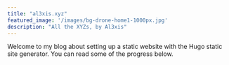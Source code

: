 ```yaml
---
title: "al3xis.xyz"
featured_image: '/images/bg-drone-home1-1000px.jpg'
description: "All the XYZs, by Al3xis"
---
```

Welcome to my blog about setting up a static website with the Hugo static site generator.
You can read some of the progress below.
